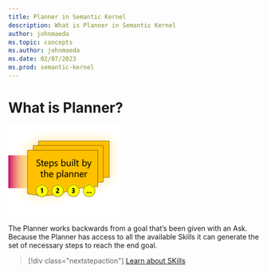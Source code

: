 ```yaml
---
title: Planner in Semantic Kernel
description: What is Planner in Semantic Kernel
author: johnmaeda
ms.topic: concepts
ms.author: johnmaeda
ms.date: 02/07/2023
ms.prod: semantic-kernel
---
```


# What is Planner?

![](../media/plannersm.png)

The Planner works backwards from a goal that’s been given with an Ask. Because the Planner has access to all the available Skills it can generate the set of necessary steps to reach the end goal. 

> [!div class="nextstepaction"]
> [Learn about SKills](skills.md)
